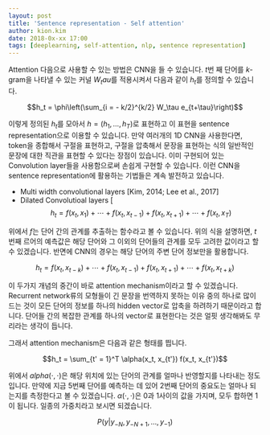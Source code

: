 ```yaml
---
layout: post
title: 'Sentence representation - Self attention'
author: kion.kim
date: 2018-0x-xx 17:00
tags: [deeplearning, self-attention, nlp, sentence representation]
---
```


Attention
다음으로 사용할 수 있는 방법은 CNN을 들 수 있습니다. $t$번 째 단어를 $k$-gram을 나타낼 수 있는 커널 $W_tau$를 적용시켜서 다음과 같이 $h_t$를 정의할 수 있습니다.

$$h_t = \phi\left(\sum_{i = - k/2}^{k/2} W_\tau e_{t+\tau}\right)$$

이렇게 정의된 $h_t$를 모아서 $h = (h_1, \ldots, h_T)$로 표현하고 이 표현을 sentence representation으로 이용할 수 있습니다. 만약 여러개의 1D CNN을 사용한다면, token을 종합해서 구절을 표현하고, 구절을 압축해서 문장을 표현하는 식의 일반적인 문장에 대한 직관을 표현할 수 있다는 장점이 있습니다. 이미 구현되어 있는 Convolution layer들을 사용함으로써 손쉽게 구현할 수 있습니다. 이런 CNN을 sentence representation에 활용하는 기법들은 계속 발전하고 있습니다.

* Multi width convolutional layers [Kim, 2014; Lee et al., 2017]
* Dilated Convolutioal layers [
$$ h_t = f(x_t, x_1) + \cdots + f(x_t, x_{t-1})  + f(x_t, x_{t+1}) + \cdots + f(x_t, x_T)$$

위에서 $f$는 단어 간의 관계를 추출하는 함수라고 볼 수 있습니다. 위의 식을 설명하면, $t$ 번째 르어의 예측값은 해당 단어와 그 이외의 단어들의 관계를 모두 고려한 값이라고 할 수 있겠습니다. 반면에 CNN의 경우는 해당 단어의 주변 단어 정보만을 활용합니다.

$$ h_t = f(x_t, x_{t-k}) + \cdots + f(x_t, x_{t-1})  + f(x_t, x_{t+1}) + \cdots + f(x_t, x_{t+ k})$$

이 두가지 개념의 중간이 바로 attention mechanism이라고 할 수 있겠습니다. Recurrent network류의 모형들이 긴 문장을 번역하지 못하는 이유 중의 하나로 많이 드는 것이 모든 단어의 정보를 하나의 hidden vector로 압축을 하려하기 때문이라고 합니다. 단어들 간의 복잡한 관계를 하나의 vector로 표현한다는 것은 얼핏 생각해봐도 무리라는 생각이 듭니다.

그래서 attention mechanism은 다음과 같은 형태를 띕니다.


$$h_t = \sum_{t' = 1}^T \alpha(x_t, x_{t'}) f(x_t, x_{t'})$$

위에서 $alpha(\cdot,\cdot)$은 해당 위치에 있는 단어의 관계를 얼마나 반영할지를 나타내는 정도입니다. 만약에 지금 5번째 단어를 예측하는 데 있어 2번째 단어의 중요도는 얼마나 되는지를 측정한다고 볼 수 있겠습니다. $\alpha(\cdot, \cdot)$은 0과 1사이의 값을 가지며, 모두 합하면 1이 됩니다. 일종의 가중치라고 보시면 되겠습니다.



$$P(y| y_{-N}, y_{-N + 1}, \ldots, y_{-1})$$

